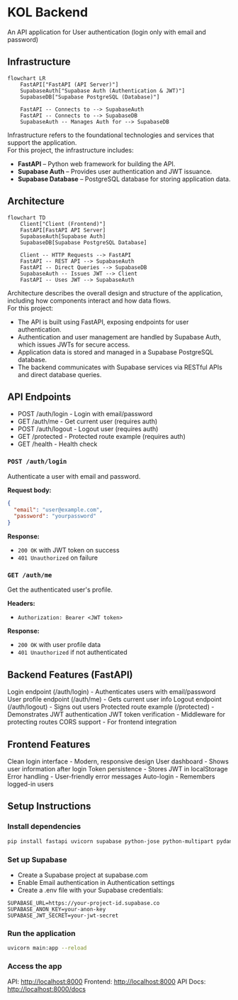 # KOL Backend

An API application for User authentication (login only with email and password)

## Infrastructure

```mermaid
flowchart LR
    FastAPI["FastAPI (API Server)"]
    SupabaseAuth["Supabase Auth (Authentication & JWT)"]
    SupabaseDB["Supabase PostgreSQL (Database)"]

    FastAPI -- Connects to --> SupabaseAuth
    FastAPI -- Connects to --> SupabaseDB
    SupabaseAuth -- Manages Auth for --> SupabaseDB
```

Infrastructure refers to the foundational technologies and services that support the application.  
For this project, the infrastructure includes:

* **FastAPI** – Python web framework for building the API.
* **Supabase Auth** – Provides user authentication and JWT issuance.
* **Supabase Database** – PostgreSQL database for storing application data.

## Architecture

```mermaid
flowchart TD
    Client["Client (Frontend)"]
    FastAPI[FastAPI API Server]
    SupabaseAuth[Supabase Auth]
    SupabaseDB[Supabase PostgreSQL Database]

    Client -- HTTP Requests --> FastAPI
    FastAPI -- REST API --> SupabaseAuth
    FastAPI -- Direct Queries --> SupabaseDB
    SupabaseAuth -- Issues JWT --> Client
    FastAPI -- Uses JWT --> SupabaseAuth
```

Architecture describes the overall design and structure of the application, including how components interact and how data flows.  
For this project:

* The API is built using FastAPI, exposing endpoints for user authentication.
* Authentication and user management are handled by Supabase Auth, which issues JWTs for secure access.
* Application data is stored and managed in a Supabase PostgreSQL database.
* The backend communicates with Supabase services via RESTful APIs and direct database queries.

## API Endpoints

* POST /auth/login - Login with email/password
* GET /auth/me - Get current user (requires auth)
* POST /auth/logout - Logout user (requires auth)
* GET /protected - Protected route example (requires auth)
* GET /health - Health check

### `POST /auth/login`

Authenticate a user with email and password.  

**Request body:**  

```json
{
  "email": "user@example.com",
  "password": "yourpassword"
}
```

**Response:**  

* `200 OK` with JWT token on success
* `401 Unauthorized` on failure

### `GET /auth/me`

Get the authenticated user's profile.  

**Headers:**  

* `Authorization: Bearer <JWT token>`

**Response:**  

* `200 OK` with user profile data
* `401 Unauthorized` if not authenticated

## Backend Features (FastAPI)

Login endpoint (/auth/login) - Authenticates users with email/password
User profile endpoint (/auth/me) - Gets current user info
Logout endpoint (/auth/logout) - Signs out users
Protected route example (/protected) - Demonstrates JWT authentication
JWT token verification - Middleware for protecting routes
CORS support - For frontend integration

## Frontend Features

Clean login interface - Modern, responsive design
User dashboard - Shows user information after login
Token persistence - Stores JWT in localStorage
Error handling - User-friendly error messages
Auto-login - Remembers logged-in users

## Setup Instructions

### Install dependencies

```bash
pip install fastapi uvicorn supabase python-jose python-multipart pydantic python-dotenv
```

### Set up Supabase

* Create a Supabase project at supabase.com
* Enable Email authentication in Authentication settings
* Create a .env file with your Supabase credentials:

```env
SUPABASE_URL=https://your-project-id.supabase.co
SUPABASE_ANON_KEY=your-anon-key
SUPABASE_JWT_SECRET=your-jwt-secret
```

### Run the application

```bash
uvicorn main:app --reload
```

### Access the app

API: <http://localhost:8000>
Frontend: <http://localhost:8000>
API Docs: <http://localhost:8000/docs>
